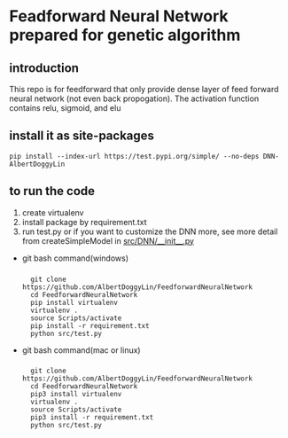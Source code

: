# Feadforward Neural Network prepared for genetic algorithm
## introduction
This repo is for feedforward that only provide dense layer of feed forward neural network (not even back propogation).
The activation function contains relu, sigmoid, and elu

## install it as site-packages
    pip install --index-url https://test.pypi.org/simple/ --no-deps DNN-AlbertDoggyLin

## to run the code
1. create virtualenv
2. install package by requirement.txt
3. run test.py or if you want to customize the DNN more, see more detail from createSimpleModel in [src/DNN/\_\_init\_\_.py](src/DNN/__init__.py)

- git bash command(windows)
    ###
        git clone https://github.com/AlbertDoggyLin/FeedforwardNeuralNetwork
        cd FeedforwardNeuralNetwork
        pip install virtualenv
        virtualenv .
        source Scripts/activate
        pip install -r requirement.txt
        python src/test.py

- git bash command(mac or linux)
    ###
        git clone https://github.com/AlbertDoggyLin/FeedforwardNeuralNetwork
        cd FeedforwardNeuralNetwork
        pip3 install virtualenv
        virtualenv .
        source Scripts/activate
        pip3 install -r requirement.txt
        python src/test.py


